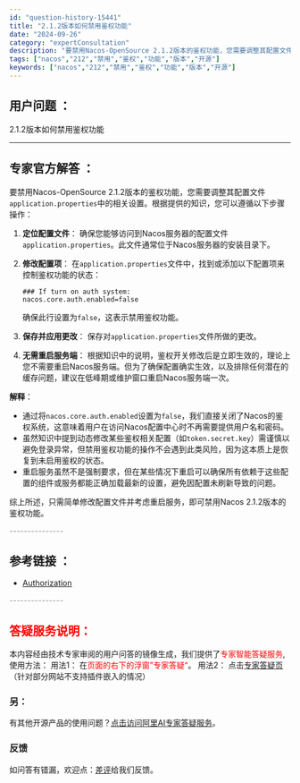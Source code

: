 ```yaml
---
id: "question-history-15441"
title: "2.1.2版本如何禁用鉴权功能"
date: "2024-09-26"
category: "expertConsultation"
description: "要禁用Nacos-OpenSource 2.1.2版本的鉴权功能，您需要调整其配置文件`application.properties`中的相关设置。根据提供的知识，您可以遵循以下步骤操作：1. **定位配置文件**：   确保您能够访问到Nacos服务器的配置文件`application.prope"
tags: ["nacos","212","禁用","鉴权","功能","版本","开源"]
keywords: ["nacos","212","禁用","鉴权","功能","版本","开源"]
---
```


## 用户问题 ： 
 2.1.2版本如何禁用鉴权功能  

---------------
## 专家官方解答 ：

要禁用Nacos-OpenSource 2.1.2版本的鉴权功能，您需要调整其配置文件`application.properties`中的相关设置。根据提供的知识，您可以遵循以下步骤操作：

1. **定位配置文件**：
   确保您能够访问到Nacos服务器的配置文件`application.properties`。此文件通常位于Nacos服务器的安装目录下。

2. **修改配置项**：
   在`application.properties`文件中，找到或添加以下配置项来控制鉴权功能的状态：
   ```properties
   ### If turn on auth system:
   nacos.core.auth.enabled=false
   ```
   确保此行设置为`false`，这表示禁用鉴权功能。

3. **保存并应用更改**：
   保存对`application.properties`文件所做的更改。

4. **无需重启服务端**：
   根据知识中的说明，鉴权开关修改后是立即生效的，理论上您不需要重启Nacos服务端。但为了确保配置确实生效，以及排除任何潜在的缓存问题，建议在低峰期或维护窗口重启Nacos服务端一次。

**解释**：
- 通过将`nacos.core.auth.enabled`设置为`false`，我们直接关闭了Nacos的鉴权系统，这意味着用户在访问Nacos配置中心时不再需要提供用户名和密码。
- 虽然知识中提到动态修改某些鉴权相关配置（如`token.secret.key`）需谨慎以避免登录异常，但禁用鉴权功能的操作不会遇到此类风险，因为这本质上是恢复到未启用鉴权的状态。
- 重启服务虽然不是强制要求，但在某些情况下重启可以确保所有依赖于这些配置的组件或服务都能正确加载最新的设置，避免因配置未刷新导致的问题。

综上所述，只需简单修改配置文件并考虑重启服务，即可禁用Nacos 2.1.2版本的鉴权功能。


<font color="#949494">---------------</font> 


## 参考链接 ：

* [Authorization](https://nacos.io/docs/latest/guide/user/auth)


 <font color="#949494">---------------</font> 
 


## <font color="#FF0000">答疑服务说明：</font> 

本内容经由技术专家审阅的用户问答的镜像生成，我们提供了<font color="#FF0000">专家智能答疑服务</font>,使用方法：
用法1： 在<font color="#FF0000">页面的右下的浮窗”专家答疑“</font>。
用法2： 点击[专家答疑页](https://answer.opensource.alibaba.com/docs/intro)（针对部分网站不支持插件嵌入的情况）
### 另：


有其他开源产品的使用问题？[点击访问阿里AI专家答疑服务](https://answer.opensource.alibaba.com/docs/intro)。
### 反馈
如问答有错漏，欢迎点：[差评](https://ai.nacos.io/user/feedbackByEnhancerGradePOJOID?enhancerGradePOJOId=15511)给我们反馈。
